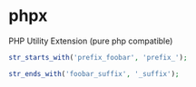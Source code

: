 phpx
====

PHP Utility Extension (pure php compatible)

```php
str_starts_with('prefix_foobar', 'prefix_');
```

```php
str_ends_with('foobar_suffix', '_suffix');
```
